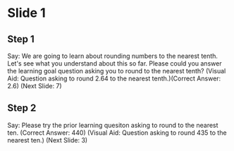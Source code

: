 # Slide 1

## Step 1

Say: We are going to learn about rounding numbers to the nearest tenth. Let's see what you understand about this so far. Please could you answer the learning goal question asking you to round to the nearest tenth? (Visual Aid: Question asking to round 2.64 to the nearest tenth.)(Correct Answer: 2.6) (Next Slide: 7)

## Step 2

Say: Please try the prior learning quesiton asking to round to the nearest ten. (Correct Answer: 440) (Visual Aid: Question asking to round 435 to the nearest ten.) (Next Slide: 3)
